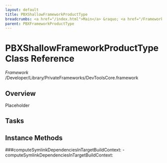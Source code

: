 ```yaml
---
layout: default
title: PBXShallowFrameworkProductType
breadcrumbs: <a href="/index.html">Main</a> &raquo; <a href="/Frameworks.html">Framework</a> &raquo; <a href="/Frameworks/DevToolsCore.html">DevToolsCore</a> &raquo; PBXShallowFrameworkProductType
parent: PBXFrameworkProductType 
---
```

# PBXShallowFrameworkProductType Class Reference

*Framework* /Developer/Library/PrivateFrameworks/DevToolsCore.framework

## Overview

Placeholder

## Tasks

## Instance Methods

<a name="-computeSymlinkDependenciesInTargetBuildContext:"></a>
###computeSymlinkDependenciesInTargetBuildContext:
    - computeSymlinkDependenciesInTargetBuildContext:

